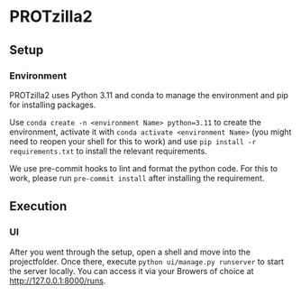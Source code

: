 # PROTzilla2



## Setup

### Environment

PROTzilla2 uses Python 3.11 and conda to manage the environment and pip for installing packages.

Use `conda create -n <environment Name> python=3.11` to create the environment, activate it with `conda activate <environment Name>` (you might need to reopen your shell for this to work) and use `pip install -r requirements.txt` to install the relevant requirements.

We use pre-commit hooks to lint and format the python code. For this to work, please run `pre-commit install` after installing the requirement.


## Execution

### UI

After you went through the setup, open a shell and move into the projectfolder. Once there, execute `python ui/manage.py runserver` to start the server locally. You can access it via your Browers of choice at  http://127.0.0.1:8000/runs.
